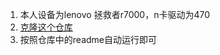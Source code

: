 1. 本人设备为lenovo 拯救者r7000，n卡驱动为470
2. [克隆这个仓库](https://github.com/wu58430/R7000-brightness-control)
3. 按照仓库中的readme自动运行即可